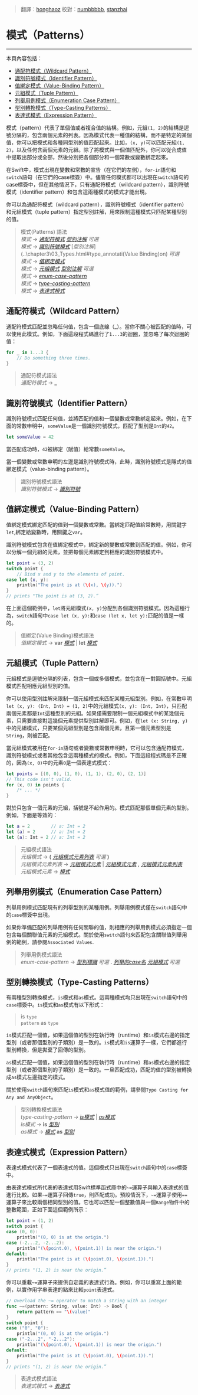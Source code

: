 > 翻譯：[honghaoz](https://github.com/honghaoz)
> 校對：[numbbbbb](https://github.com/numbbbbb), [stanzhai](https://github.com/stanzhai)

# 模式（Patterns）
-----------------

本頁內容包括：

- [通配符模式（Wildcard Pattern）](#wildcard_pattern)
- [識別符號模式（Identifier Pattern）](#identifier_pattern)
- [值綁定模式（Value-Binding Pattern）](#value-binding_pattern)
- [元組模式（Tuple Pattern）](#tuple_pattern)
- [列舉用例模式（Enumeration Case Pattern）](#enumeration_case_pattern)
- [型別轉換模式（Type-Casting Patterns）](#type-casting_patterns)
- [表達式模式（Expression Pattern）](#expression_pattern)

模式（pattern）代表了單個值或者複合值的結構。例如，元組`(1, 2)`的結構是逗號分隔的，包含兩個元素的列表。因為模式代表一種值的結構，而不是特定的某個值，你可以把模式和各種同型別的值匹配起來。比如，`(x, y)`可以匹配元組`(1, 2)`，以及任何含兩個元素的元組。除了將模式與一個值匹配外，你可以從合成值中提取出部分或全部，然後分別把各個部分和一個常數或變數綁定起來。

在Swift中，模式出現在變數和常數的宣告（在它們的左側），`for-in`語句和`switch`語句（在它們的case標簽）中。儘管任何模式都可以出現在`switch`語句的case標簽中，但在其他情況下，只有通配符模式（wildcard pattern），識別符號模式（identifier pattern）和包含這兩種模式的模式才能出現。

你可以為通配符模式（wildcard pattern），識別符號模式（identifier pattern）和元組模式（tuple pattern）指定型別註解，用來限制這種模式只匹配某種型別的值。

> 模式(Patterns) 語法  
> *模式* → [*通配符模式*](..\chapter3\07_Patterns.html#wildcard_pattern) [*型別注解*](..\chapter3\03_Types.html#type_annotation) _可選_  
> *模式* → [*識別符號模式*](..\chapter3\07_Patterns.html#identifier_pattern) [*型別注解*](..\chapter3\03_Types.html#type_annotati(Value Binding)on) _可選_  
> *模式* → [*值綁定模式*](..\chapter3\07_Patterns.html#value_binding_pattern)  
> *模式* → [*元組模式*](..\chapter3\07_Patterns.html#tuple_pattern) [*型別注解*](..\chapter3\03_Types.html#type_annotation) _可選_  
> *模式* → [*enum-case-pattern*](..\chapter3\07_Patterns.html#enum_case_pattern)  
> *模式* → [*type-casting-pattern*](..\chapter3\07_Patterns.html#type_casting_pattern)  
> *模式* → [*表達式模式*](..\chapter3\07_Patterns.html#expression_pattern)  

<a name="wildcard_pattern"></a>
## 通配符模式（Wildcard Pattern）

通配符模式匹配並忽略任何值，包含一個底線（_）。當你不關心被匹配的值時，可以使用此模式。例如，下面這段程式碼進行了`1...3`的迴圈，並忽略了每次迴圈的值：

```swift
for _ in 1...3 {
    // Do something three times.
}
```

> 通配符模式語法  
> *通配符模式* → **_**  

<a name="identifier_pattern"></a>
## 識別符號模式（Identifier Pattern）

識別符號模式匹配任何值，並將匹配的值和一個變數或常數綁定起來。例如，在下面的常數申明中，`someValue`是一個識別符號模式，匹配了型別是`Int`的`42`。

```swift
let someValue = 42
```

當匹配成功時，`42`被綁定（賦值）給常數`someValue`。

當一個變數或常數申明的左邊是識別符號模式時，此時，識別符號模式是隱式的值綁定模式（value-binding pattern）。

> 識別符號模式語法  
> *識別符號模式* → [*識別符號*](LexicalStructure.html#identifier)  

<a name="value-binding_pattern"></a>
## 值綁定模式（Value-Binding Pattern）

值綁定模式綁定匹配的值到一個變數或常數。當綁定匹配值給常數時，用關鍵字`let`,綁定給變數時，用關鍵之`var`。

識別符號模式包含在值綁定模式中，綁定新的變數或常數到匹配的值。例如，你可以分解一個元組的元素，並把每個元素綁定到相應的識別符號模式中。

```swift
let point = (3, 2)
switch point {
    // Bind x and y to the elements of point.
case let (x, y):
    println("The point is at (\(x), \(y)).")
}
// prints "The point is at (3, 2).”
```

在上面這個範例中，`let`將元組模式`(x, y)`分配到各個識別符號模式。因為這種行為，`switch`語句中`case let (x, y):`和`case (let x, let y):`匹配的值是一樣的。

> 值綁定(Value Binding)模式語法  
> *值綁定模式* → **var** [*模式*](..\chapter3\07_Patterns.html#pattern) | **let** [*模式*](..\chapter3\07_Patterns.html#pattern)  

<a name="tuple_pattern"></a>
## 元組模式（Tuple Pattern）

元組模式是逗號分隔的列表，包含一個或多個模式，並包含在一對圓括號中。元組模式匹配相應元組型別的值。

你可以使用型別註解來限制一個元組模式來匹配某種元組型別。例如，在常數申明`let (x, y): (Int, Int) = (1, 2)`中的元組模式`(x, y): (Int, Int)`，只匹配兩個元素都是`Int`這種型別的元組。如果僅需要限制一個元組模式中的某幾個元素，只需要直接對這幾個元素提供型別註解即可。例如，在`let (x: String, y)`中的元組模式，只要某個元組型別是包含兩個元素，且第一個元素型別是`String`，則被匹配。

當元組模式被用在`for-in`語句或者變數或常數申明時，它可以包含通配符模式，識別符號模式或者其他包含這兩種模式的模式。例如，下面這段程式碼是不正確的，因為`(x, 0)`中的元素`0`是一個表達式模式：

```swift
let points = [(0, 0), (1, 0), (1, 1), (2, 0), (2, 1)]
// This code isn't valid.
for (x, 0) in points {
    /* ... */
}
```

對於只包含一個元素的元組，括號是不起作用的。模式匹配那個單個元素的型別。例如，下面是等效的：

```swift
let a = 2        // a: Int = 2
let (a) = 2      // a: Int = 2
let (a): Int = 2 // a: Int = 2
```

> 元組模式語法  
> *元組模式* → **(** [*元組模式元素列表*](..\chapter3\07_Patterns.html#tuple_pattern_element_list) _可選_ **)**  
> *元組模式元素列表* → [*元組模式元素*](..\chapter3\07_Patterns.html#tuple_pattern_element) | [*元組模式元素*](..\chapter3\07_Patterns.html#tuple_pattern_element) **,** [*元組模式元素列表*](..\chapter3\07_Patterns.html#tuple_pattern_element_list)  
> *元組模式元素* → [*模式*](..\chapter3\07_Patterns.html#pattern)  

<a name="enumeration_case_pattern"></a>
## 列舉用例模式（Enumeration Case Pattern）

列舉用例模式匹配現有的列舉型別的某種用例。列舉用例模式僅在`switch`語句中的`case`標簽中出現。

如果你準備匹配的列舉用例有任何關聯的值，則相應的列舉用例模式必須指定一個包含每個關聯值元素的元組模式。關於使用`switch`語句來匹配包含關聯值列舉用例的範例，請參閱`Associated Values`.

> 列舉用例模式語法  
> *enum-case-pattern* → [*型別標識*](..\chapter3\03_Types.html#type_identifier) _可選_ **.** [*列舉的case名*](..\chapter3\05_Declarations.html#enum_case_name) [*元組模式*](..\chapter3\07_Patterns.html#tuple_pattern) _可選_  

<a name="type-casting_patterns"></a>
## 型別轉換模式（Type-Casting Patterns）

有兩種型別轉換模式，`is`模式和`as`模式。這兩種模式均只出現在`switch`語句中的`case`標簽中。`is`模式和`as`模式有以下形式：

> is `type`  
> `pattern` as `type`

`is`模式匹配一個值，如果這個值的型別在執行時（runtime）和`is`模式右邊的指定型別（或者那個型別的子類別）是一致的。`is`模式和`is`運算子一樣，它們都進行型別轉換，但是拋棄了回傳的型別。

`as`模式匹配一個值，如果這個值的型別在執行時（runtime）和`as`模式右邊的指定型別（或者那個型別的子類別）是一致的。一旦匹配成功，匹配的值的型別被轉換成`as`模式左邊指定的模式。

關於使用`switch`語句來匹配`is`模式和`as`模式值的範例，請參閱`Type Casting for Any and AnyObject`。

> 型別轉換模式語法  
> *type-casting-pattern* → [*is模式*](..\chapter3\07_Patterns.html#is_pattern) | [*as模式*](..\chapter3\07_Patterns.html#as_pattern)  
> *is模式* → **is** [*型別*](..\chapter3\03_Types.html#type)  
> *as模式* → [*模式*](..\chapter3\07_Patterns.html#pattern) **as** [*型別*](..\chapter3\03_Types.html#type)  

<a name="expression_pattern"></a>
## 表達式模式（Expression Pattern）

表達式模式代表了一個表達式的值。這個模式只出現在`switch`語句中的`case`標簽中。

由表達式模式所代表的表達式用Swift標準函式庫中的`~=`運算子與輸入表達式的值進行比較。如果`~=`運算子回傳`true`，則匹配成功。預設情況下，`~=`運算子使用`==`運算子來比較兩個相同型別的值。它也可以匹配一個整數值與一個`Range`物件中的整數範圍，正如下面這個範例所示：

```swift
let point = (1, 2)
switch point {
case (0, 0):
    println("(0, 0) is at the origin.")
case (-2...2, -2...2):
    println("(\(point.0), \(point.1)) is near the origin.")
default:
    println("The point is at (\(point.0), \(point.1)).")
}
// prints "(1, 2) is near the origin.”
```

你可以重載`~=`運算子來提供自定義的表達式行為。例如，你可以重寫上面的範例，以實作用字串表達的點來比較`point`表達式。

```swift
// Overload the ~= operator to match a string with an integer
func ~=(pattern: String, value: Int) -> Bool {
    return pattern == "\(value)"
}
switch point {
case ("0", "0"):
    println("(0, 0) is at the origin.")
case ("-2...2", "-2...2"):
    println("(\(point.0), \(point.1)) is near the origin.")
default:
    println("The point is at (\(point.0), \(point.1)).")
}
// prints "(1, 2) is near the origin.”
```

> 表達式模式語法  
> *表達式模式* → [*表達式*](..\chapter3\04_Expressions.html#expression)  
